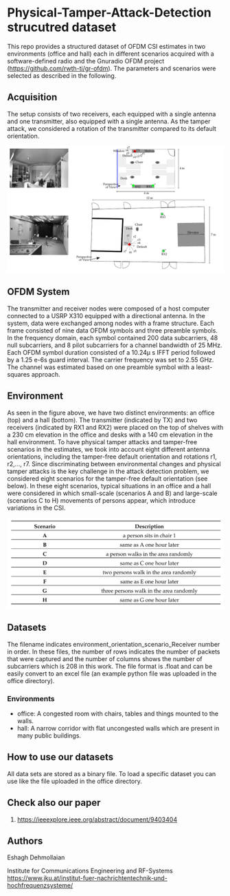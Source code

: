 # Physical-Tamper-Attack-Detection strucutred dataset
This repo provides a structured dataset of OFDM CSI estimates in two environments (office and hall) each in different scenarios acquired with a software-defined radio and the Gnuradio OFDM project (https://github.com/rwth-ti/gr-ofdm). The parameters and scenarios were selected as described in the following.

## Acquisition
The setup consists of two receivers, each equipped with a single antenna and one transmitter, also equipped with a single antenna. As the tamper attack, we considered a rotation of the transmitter compared to its default orientation.

![acquisition of data](setup.png)

## OFDM System
The transmitter and receiver nodes were composed of a host computer connected to a USRP X310 equipped with a directional antenna. In the system, data were exchanged among nodes with a frame structure. Each frame consisted of nine data OFDM symbols and three preamble symbols. In the frequency domain, each symbol contained 200 data subcarriers, 48 null subcarriers, and 8 pilot subcarriers for a channel bandwidth of 25 MHz. Each OFDM symbol duration consisted of a 10.24<span>&#181;</span> s IFFT period followed by a 1.25 e-6s guard interval. The carrier frequency was set to 2.55 GHz. The channel was estimated based on one preamble symbol with a least-squares approach.

## Environment
As seen in the figure above, we have two distinct environments: an office (top) and a hall (bottom). The transmitter (indicated by TX) and two receivers (indicated by RX1 and RX2) were placed on the top of shelves with a 230 cm elevation in the office and desks with a 140 cm elevation in the hall environment. To have physical tamper attacks and tamper-free scenarios in the estimates, we took into account eight different antenna orientations, including the tamper-free default orientation and rotations r1, r2,..., r7.
Since discriminating between environmental changes and physical tamper attacks is the key challenge in the attack detection problem, we considered eight scenarios for the tamper-free default orientation (see below). In these eight scenarios, typical situations in an office and a hall were considered in which small-scale (scenarios A and B) and large-scale (scenarios C to H) movements of persons appear, which introduce variations in the CSI. 

![acquisition of data](scenario.png)

## Datasets
The filename indicates environment_orientation_scenario_Receiver number in order. In these files, the number of rows indicates the number of packets that were captured and the number of columns shows the number of subcarriers which is 208 in this work. The file format is .float and can be easily convert to an excel file (an example python file was uploaded in the office directory).

### Environments
* office: A congested room with chairs, tables and things mounted to the walls.
* hall: A narrow corridor with flat uncongested walls which are present in many public buildings.

## How to use our datasets
All data sets are stored as a binary file. To load a specific dataset you can use like the file uploaded in the office directory.

## Check also our paper
1. https://ieeexplore.ieee.org/abstract/document/9403404

## Authors
Eshagh Dehmollaian<br>

Institute for Communications Engineering and RF-Systems<br>
https://www.jku.at/institut-fuer-nachrichtentechnik-und-hochfrequenzsysteme/
